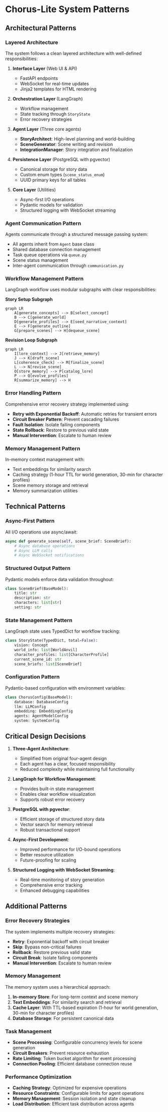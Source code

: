 # Chorus-Lite System Patterns

## Architectural Patterns

### Layered Architecture
The system follows a clean layered architecture with well-defined responsibilities:

1. **Interface Layer** (Web UI & API)
   - FastAPI endpoints
   - WebSocket for real-time updates
   - Jinja2 templates for HTML rendering

2. **Orchestration Layer** (LangGraph)
   - Workflow management
   - State tracking through `StoryState`
   - Error recovery strategies

3. **Agent Layer** (Three core agents)
   - **StoryArchitect**: High-level planning and world-building
   - **SceneGenerator**: Scene writing and revision
   - **IntegrationManager**: Story integration and finalization

4. **Persistence Layer** (PostgreSQL with pgvector)
   - Canonical storage for story data
   - Custom enum types (`scene_status_enum`)
   - UUID primary keys for all tables

5. **Core Layer** (Utilities)
   - Async-first I/O operations
   - Pydantic models for validation
   - Structured logging with WebSocket streaming

### Agent Communication Pattern
Agents communicate through a structured message passing system:
- All agents inherit from `Agent` base class
- Shared database connection management
- Task queue operations via `queue.py`
- Scene status management
- Inter-agent communication through `communication.py`

### Workflow Management Pattern
LangGraph workflow uses modular subgraphs with clear responsibilities:

**Story Setup Subgraph**
```mermaid
graph LR
    A[generate_concepts] --> B[select_concept]
    B --> C[generate_world]
    D[generate_profiles] --> E[seed_narrative_context]
    E --> F[generate_outline]
    G[prepare_scenes] --> H[dequeue_scene]
```

**Revision Loop Subgraph**
```mermaid
graph LR
    I[lore_context] --> J[retrieve_memory]
    J --> K[draft_scene]
    L[coherence_check] --> M[finalize_scene]
    L --> N[revise_scene]
    O[store_memory] --> P[catalog_lore]
    P --> Q[evolve_profiles]
    R[summarize_memory] --> H
```

### Error Handling Pattern
Comprehensive error recovery strategy implemented using:
- **Retry with Exponential Backoff**: Automatic retries for transient errors
- **Circuit Breaker Pattern**: Prevent cascading failures
- **Fault Isolation**: Isolate failing components
- **State Rollback**: Restore to previous valid state
- **Manual Intervention**: Escalate to human review

### Memory Management Pattern
In-memory context management with:
- Text embeddings for similarity search
- Caching strategy (1-hour TTL for world generation, 30-min for character profiles)
- Scene memory storage and retrieval
- Memory summarization utilities

## Technical Patterns

### Async-First Pattern
All I/O operations use async/await:
```python
async def generate_scene(self, scene_brief: SceneBrief):
    # Async database operations
    # Async LLM calls
    # Async WebSocket notifications
```

### Structured Output Pattern
Pydantic models enforce data validation throughout:
```python
class SceneBrief(BaseModel):
    title: str
    description: str
    characters: list[str]
    setting: str
```

### State Management Pattern
LangGraph state uses TypedDict for workflow tracking:
```python
class StoryState(TypedDict, total=False):
    vision: Concept
    world_info: list[WorldAnvil]
    character_profiles: list[CharacterProfile]
    current_scene_id: str
    scene_briefs: list[SceneBrief]
```

### Configuration Pattern
Pydantic-based configuration with environment variables:
```python
class ChorusConfig(BaseModel):
    database: DatabaseConfig
    llm: LLMConfig
    embedding: EmbeddingConfig
    agents: AgentModelConfig
    system: SystemConfig
```

## Critical Design Decisions

1. **Three-Agent Architecture**: 
   - Simplified from original four-agent design
   - Each agent has a clear, focused responsibility
   - Reduced complexity while maintaining full functionality

2. **LangGraph for Workflow Management**:
   - Provides built-in state management
   - Enables clear workflow visualization
   - Supports robust error recovery

3. **PostgreSQL with pgvector**:
   - Efficient storage of structured story data
   - Vector search for memory retrieval
   - Robust transactional support

4. **Async-First Development**:
   - Improved performance for I/O-bound operations
   - Better resource utilization
   - Future-proofing for scaling

5. **Structured Logging with WebSocket Streaming**:
   - Real-time monitoring of story generation
   - Comprehensive error tracking
   - Enhanced debugging capabilities

## Additional Patterns

### Error Recovery Strategies
The system implements multiple recovery strategies:
- **Retry**: Exponential backoff with circuit breaker
- **Skip**: Bypass non-critical failures
- **Rollback**: Restore previous valid state
- **Circuit Break**: Isolate failing components
- **Manual Intervention**: Escalate to human review

### Memory Management
The memory system uses a hierarchical approach:
1. **In-memory Store**: For long-term context and scene memory
2. **Text Embeddings**: For similarity search and retrieval
3. **Cache Layer**: With TTL-based expiration (1-hour for world generation, 30-min for character profiles)
4. **Database Storage**: For persistent canonical data

### Task Management
- **Scene Processing**: Configurable concurrency levels for scene generation
- **Circuit Breakers**: Prevent resource exhaustion
- **Rate Limiting**: Token bucket algorithm for event processing
- **Connection Pooling**: Efficient database connection reuse

### Performance Optimization
- **Caching Strategy**: Optimized for expensive operations
- **Resource Constraints**: Configurable limits for agent operations
- **Memory Management**: Session isolation and state cleanup
- **Load Distribution**: Efficient task distribution across agents
